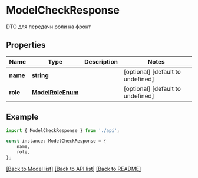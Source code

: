 # ModelCheckResponse

DTO для передачи роли на фронт

## Properties

Name | Type | Description | Notes
------------ | ------------- | ------------- | -------------
**name** | **string** |  | [optional] [default to undefined]
**role** | [**ModelRoleEnum**](ModelRoleEnum.md) |  | [optional] [default to undefined]

## Example

```typescript
import { ModelCheckResponse } from './api';

const instance: ModelCheckResponse = {
    name,
    role,
};
```

[[Back to Model list]](../README.md#documentation-for-models) [[Back to API list]](../README.md#documentation-for-api-endpoints) [[Back to README]](../README.md)
